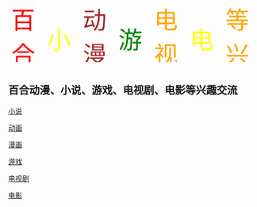 <CENTER><FONT face=隶书 color=red size=15>
<MARQUEE direction=up behavior=alternate width=60 height=120>百合</MARQUEE><FONT color=yellow>
<MARQUEE direction=up behavior=alternate width=60 height=80>小说</MARQUEE><FONT color=brown>
<MARQUEE direction=up behavior=alternate width=60 height=120>动漫</MARQUEE><FONT color=green>
<MARQUEE direction=up behavior=alternate width=60 height=80>游戏</MARQUEE><FONT color=orange>
<MARQUEE direction=up behavior=alternate width=60 height=120>电视剧</MARQUEE><FONT color=yellow>
<MARQUEE direction=up behavior=alternate width=60 height=80>电影</MARQUEE><FONT color=orange>
<MARQUEE direction=up behavior=alternate width=60 height=120>等兴趣交流</MARQUEE></FONT></B></MARQUEE></FONT></CENTER></FONT></FONT></FONT></FONT></FONT></FONT>


## 百合动漫、小说、游戏、电视剧、电影等兴趣交流

[小说](https://github.com/kasesan/YuriAcgn/edit/master/README.md) 

[动画](https://jekyllrb.com/)

[漫画](https://jekyllrb.com/)

[游戏](https://jekyllrb.com/)

[电视剧](https://jekyllrb.com/)

[电影](https://jekyllrb.com/)





